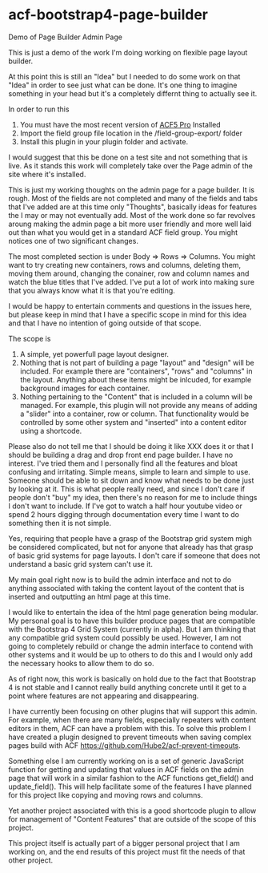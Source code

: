 # acf-bootstrap4-page-builder
Demo of Page Builder Admin Page

This is just a demo of the work I'm doing working on flexible page layout builder.

At this point this is still an "Idea" but I needed to do some work on that "Idea" in order to
see just what can be done. It's one thing to imagine something in your head but it's a completely
differnt thing to actually see it.

In order to run this

1. You must have the most recent version of [ACF5 Pro](https://www.advancedcustomfields.com/pro/) Installed 
2. Import the field group file location in the /field-group-export/ folder
3. Install this plugin in your plugin folder and activate.

I would suggest that this be done on a test site and not something that is live. As it stands
this work will completely take over the Page admin of the site where it's installed.

This is just my working thoughts on the admin page for a page builder. It is rough.
Most of the fields are not completed and many of the fields and tabs that I've added
are at this time only "Thoughts", basically ideas for features the I may or may not
eventually add. Most of the work done so far revolves aroung making the admin page
a bit more user friendly and more well laid out than what you would get in a standard
ACF field group. You might notices one of two significant changes.

The most completed section is under Body => Rows => Columns.
You might want to try creating new containers, rows and columns, deleting them, moving them
around, changing the conainer, row and column names and watch the blue titles that I've added.
I've put a lot of work into making sure that you always know what it is that you're editing.

I would be happy to entertain comments and questions in the issues here, but please keep 
in mind that I have a specific scope in mind for this idea and that I have no intention 
of going outside of that scope.

The scope is

1) A simple, yet powerfull page layout designer.
2) Nothing that is not part of building a page "layout" and "design" will be included. For example there are "containers", "rows" and "columns" in the layout. Anything about these items might be inlcuded, for example background images for each container.
3) Nothing pertaining to the "Content" that is included in a column will be managed. For example, this plugin will not provide any means of adding a "slider" into a container, row or column. That functionality would be controlled by some other system and "inserted" into a content editor using a shortcode.

Please also do not tell me that I should be doing it like XXX does it or that I should be 
building a drag and drop front end page builder. I have no interest. I've tried them and 
I personally find all the features and bloat confusing and irritating. Simple means, simple 
to learn and simple to use. Someone should be able to sit down and know what needs to be 
done just by looking at it. This is what people really need, and since I don't care if 
people don't "buy" my idea, then there's no reason for me to include things I don't want 
to include. If I've got to watch a half hour youtube video or spend 2 hours digging through 
documentation every time I want to do something then it is not simple.

Yes, requiring that people have a grasp of the Bootstrap grid system migh be considered 
complicated, but not for anyone that already has that grasp of basic grid systems for page
layouts. I don't care if someone that does not understand a basic grid system can't use it.

My main goal right now is to build the admin interface and not to do anything associated 
with taking the content layout of the content that is inserted and outputting an html page 
at this time. 

I would like to entertain the idea of the html page generation being modular. My personal 
goal is to have this builder produce pages that are compatible with the Bootstrap 4 Grid 
System (currently in alpha). But I am thinking that any compatible grid system could 
possibly be used. However, I am not going to completely rebuild or change the admin 
interface to contend with other systems and it would be up to others to do this and 
I would only add the necessary hooks to allow them to do so.

As of right now, this work is basically on hold due to the fact that Bootstrap 4 is not 
stable and I cannot really build anything concrete until it get to a point where features 
are not appearing and disappearing.

I have currently been focusing on other plugins that will support this admin. For example,
when there are many fields, especially repeaters with content editors in them, ACF can 
have a problem with this. To solve this problem I have created a plugin designed to 
prevent timeouts when saving complex pages build with ACF https://github.com/Hube2/acf-prevent-timeouts.

Something else I am currently working on is a set of generic JavaScript function for getting 
and updating that values in ACF fields on the admin page that will work in a similar fashion 
to the ACF functions get_field() and update_field(). This will help facilitate some of the
features I have planned for this project like copying and moving rows and columns.

Yet another project associated with this is a good shortcode plugin to allow for 
management of "Content Features" that are outside of the scope of this project.

This project itself is actually part of a bigger personal project that I am working on, 
and the end results of this project must fit the needs of that other project.
